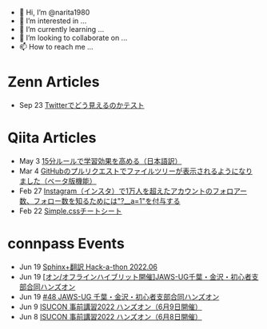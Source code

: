 - 👋 Hi, I’m @narita1980
- 👀 I’m interested in ...
- 🌱 I’m currently learning ...
- 💞️ I’m looking to collaborate on ...
- 📫 How to reach me ...

# Zenn Articles

<!-- profile updater begin: zenn -->
- Sep 23 [Twitterでどう見えるのかテスト](https://zenn.dev/narita1980/articles/cbb21f8d7f785752d6ac)
<!-- profile updater end: zenn -->

# Qiita Articles

<!-- profile updater begin: qiita -->
- May 3 [15分ルールで学習効果を高める（日本語訳）](https://qiita.com/narita1980/items/d0ad5246344fc6e4380f)
- Mar 4 [GitHubのプルリクエストでファイルツリーが表示されるようになりました（ベータ版機能）](https://qiita.com/narita1980/items/bee2c5232342a51e0415)
- Feb 27 [Instagram（インスタ）で1万人を超えたアカウントのフォロアー数、フォロー数を知るためには"?__a=1"を付与する](https://qiita.com/narita1980/items/630b7014fa893461b991)
- Feb 22 [Simple.cssチートシート](https://qiita.com/narita1980/items/fd2ccf0e91944aab9fd5)
<!-- profile updater end: qiita -->

# connpass Events

<!-- profile updater begin: connpass -->
- Jun 19 [Sphinx+翻訳 Hack-a-thon 2022.06](https://sphinxjp.connpass.com/event/249029/)
- Jun 19 [[オン/オフラインハイブリット開催]JAWS-UG千葉・金沢・初心者支部合同ハンズオン](https://jawsug-chiba.connpass.com/event/248245/)
- Jun 19 [#48 JAWS-UG 千葉・金沢・初心者支部合同ハンズオン](https://jawsug-bgnr.connpass.com/event/248242/)
- Jun 9 [ISUCON 事前講習2022 ハンズオン（6月9日開催）](https://isucon.connpass.com/event/248336/)
- Jun 8 [ISUCON 事前講習2022 ハンズオン（6月8日開催）](https://isucon.connpass.com/event/248329/)
<!-- profile updater end: connpass -->

<!---
narita1980/narita1980 is a ✨ special ✨ repository because its `README.md` (this file) appears on your GitHub profile.
You can click the Preview link to take a look at your changes.
--->
